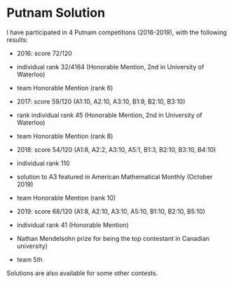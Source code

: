 # Putnam Solution

I have participated in 4 Putnam competitions (2016-2019), with the following results: 

- 2016: score 72/120

 - individual rank 32/4164 (Honorable Mention, 2nd in University of Waterloo)
 - team Honorable Mention (rank 6)

- 2017: score 59/120 (A1:10, A2:10, A3:10, B1:9, B2:10, B3:10)

 - rank individual rank 45 (Honorable Mention, 2nd in University of Waterloo)
 - team Honorable Mention (rank 8)

- 2018: score 54/120 (A1:8, A2:2, A3:10, A5:1, B1:3, B2:10, B3:10, B4:10)

 - individual rank 110
 - solution to A3 featured in American Mathematical Monthly (October 2019)
 - team Honorable Mention (rank 10)

- 2019: score 68/120 (A1:8, A2:10, A3:10, A5:10, B1:10, B2:10, B5:10)

 - individual rank 41 (Honorable Mention)
 - Nathan Mendelsohn prize for being the top contestant in Canadian university)
 - team 5th

Solutions are also available for some other contests. 
